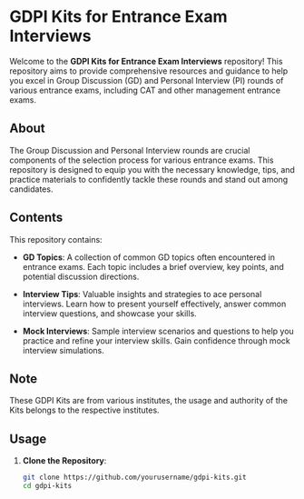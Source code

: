 # GDPI Kits for Entrance Exam Interviews

Welcome to the **GDPI Kits for Entrance Exam Interviews** repository! This repository aims to provide comprehensive resources and guidance to help you excel in Group Discussion (GD) and Personal Interview (PI) rounds of various entrance exams, including CAT and other management entrance exams. 

## About

The Group Discussion and Personal Interview rounds are crucial components of the selection process for various entrance exams. This repository is designed to equip you with the necessary knowledge, tips, and practice materials to confidently tackle these rounds and stand out among candidates.

## Contents

This repository contains:

- **GD Topics**: A collection of common GD topics often encountered in entrance exams. Each topic includes a brief overview, key points, and potential discussion directions.

- **Interview Tips**: Valuable insights and strategies to ace personal interviews. Learn how to present yourself effectively, answer common interview questions, and showcase your skills.

- **Mock Interviews**: Sample interview scenarios and questions to help you practice and refine your interview skills. Gain confidence through mock interview simulations.

## Note
These GDPI Kits are from various institutes, the usage and authority of the Kits belongs to the respective institutes.

## Usage

1. **Clone the Repository**:

   ```sh
   git clone https://github.com/yourusername/gdpi-kits.git
   cd gdpi-kits
   ```
